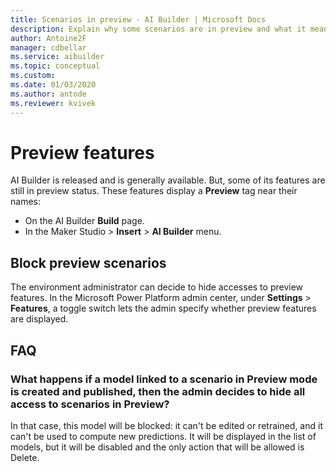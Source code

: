 ```yaml
---
title: Scenarios in preview - AI Builder | Microsoft Docs
description: Explain why some scenarios are in preview and what it means
author: Antoine2F
manager: cdbellar
ms.service: aibuilder
ms.topic: conceptual
ms.custom: 
ms.date: 01/03/2020
ms.author: antode
ms.reviewer: kvivek
---
```

<!--note from editor: Is there a reason this file isn't included in the TOC? -->
# Preview features

AI Builder is released and is generally available. But, some of its features are still in preview status. These features display a **Preview** tag near their names:

 - On the AI Builder **Build** page.
 - In the Maker Studio > **Insert** > **AI Builder** menu.

## Block preview scenarios

The environment administrator can decide to hide accesses to preview features. In the Microsoft Power Platform admin center, under **Settings** > **Features**, a toggle switch lets the admin<!--Edit okay? This seems to be an admin's prerogative.--> specify whether preview features are displayed.

## FAQ

### What happens if a model linked to a scenario in Preview mode is created and published, then the admin decides to hide all access to scenarios in Preview?

 In that case, this model will be blocked: it can't be edited or retrained, and it can't be used to compute new predictions. It will be displayed in the list of models, but it will be disabled and the only action that will be allowed is Delete.
